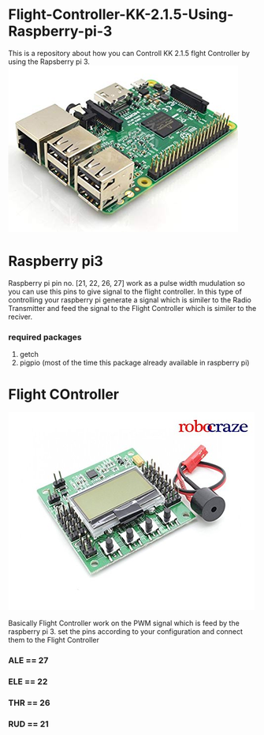 # Flight-Controller-KK-2.1.5-Using-Raspberry-pi-3

This is a repository about how you can  Controll KK 2.1.5 flght Controller by using the Rapsberry pi 3.  
![](images/2.jpg)

# Raspberry pi3  
  
Raspberry pi pin no. [21, 22, 26, 27] work as a pulse width mudulation so you can use this pins to give signal to the flight controller.
In this type of controlling your raspberry pi generate a signal which is similer to the Radio Transmitter and feed the signal to the Flight Controller which is similer to the reciver.  
  
### required packages
1. getch
2. pigpio (most of the time this package already available in raspberry pi)

# Flight COntroller
![](images/1.jpg)

Basically Flight Controller work on the PWM signal which is feed by the raspberry pi 3. 
set the pins according to your configuration and connect them to the Flight Controller 
### ALE == 27
### ELE == 22
### THR == 26
### RUD == 21
